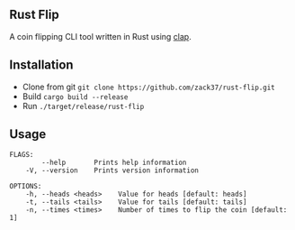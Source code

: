 ## Rust Flip
A coin flipping CLI tool written in Rust using [clap](https://clap.rs/).

## Installation
- Clone from git `git clone https://github.com/zack37/rust-flip.git`
- Build `cargo build --release`
- Run `./target/release/rust-flip`

## Usage
```
FLAGS:
        --help       Prints help information
    -V, --version    Prints version information

OPTIONS:
    -h, --heads <heads>    Value for heads [default: heads]
    -t, --tails <tails>    Value for tails [default: tails]
    -n, --times <times>    Number of times to flip the coin [default: 1]
```